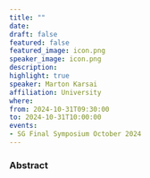 ```yaml
---
title: ""
date:
draft: false
featured: false
featured_image: icon.png
speaker_image: icon.png
description:
highlight: true
speaker: Marton Karsai
affiliation: University 
where:
from: 2024-10-31T09:30:00
to: 2024-10-31T10:00:00
events:
- SG Final Symposium October 2024 
---
```



### Abstract 
